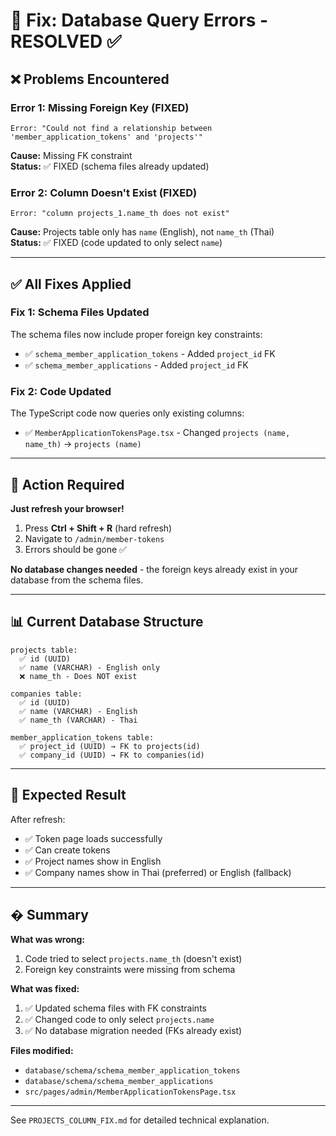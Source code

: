 # 🔧 Fix: Database Query Errors - RESOLVED ✅

## ❌ Problems Encountered

### Error 1: Missing Foreign Key (FIXED)
```
Error: "Could not find a relationship between 'member_application_tokens' and 'projects'"
```
**Cause:** Missing FK constraint  
**Status:** ✅ FIXED (schema files already updated)

### Error 2: Column Doesn't Exist (FIXED)
```
Error: "column projects_1.name_th does not exist"
```
**Cause:** Projects table only has `name` (English), not `name_th` (Thai)  
**Status:** ✅ FIXED (code updated to only select `name`)

---

## ✅ All Fixes Applied

### Fix 1: Schema Files Updated
The schema files now include proper foreign key constraints:
- ✅ `schema_member_application_tokens` - Added `project_id` FK
- ✅ `schema_member_applications` - Added `project_id` FK

### Fix 2: Code Updated
The TypeScript code now queries only existing columns:
- ✅ `MemberApplicationTokensPage.tsx` - Changed `projects (name, name_th)` → `projects (name)`

---

## 🚀 Action Required

**Just refresh your browser!**
1. Press **Ctrl + Shift + R** (hard refresh)
2. Navigate to `/admin/member-tokens`
3. Errors should be gone ✅

**No database changes needed** - the foreign keys already exist in your database from the schema files.

---

## 📊 Current Database Structure

```
projects table:
  ✅ id (UUID)
  ✅ name (VARCHAR) - English only
  ❌ name_th - Does NOT exist

companies table:
  ✅ id (UUID)
  ✅ name (VARCHAR) - English
  ✅ name_th (VARCHAR) - Thai

member_application_tokens table:
  ✅ project_id (UUID) → FK to projects(id)
  ✅ company_id (UUID) → FK to companies(id)
```

---

## 🎯 Expected Result

After refresh:
- ✅ Token page loads successfully
- ✅ Can create tokens
- ✅ Project names show in English
- ✅ Company names show in Thai (preferred) or English (fallback)

---

## � Summary

**What was wrong:**
1. Code tried to select `projects.name_th` (doesn't exist)
2. Foreign key constraints were missing from schema

**What was fixed:**
1. ✅ Updated schema files with FK constraints
2. ✅ Changed code to only select `projects.name`
3. ✅ No database migration needed (FKs already exist)

**Files modified:**
- `database/schema/schema_member_application_tokens`
- `database/schema/schema_member_applications`
- `src/pages/admin/MemberApplicationTokensPage.tsx`

---

See `PROJECTS_COLUMN_FIX.md` for detailed technical explanation.
